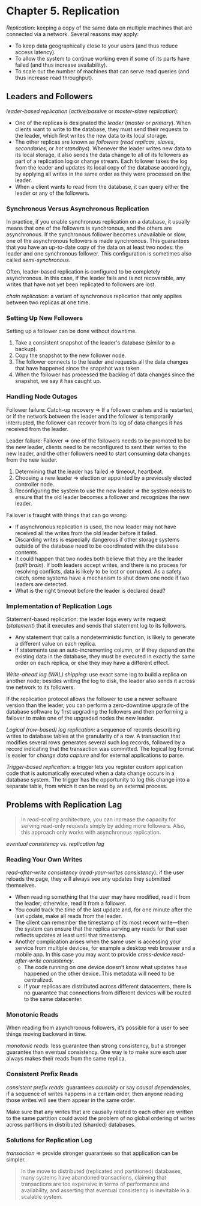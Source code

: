 # Chapter 5. Replication

*Replication*: keeping a copy of the same data on multiple machines that are connected via a network. Several reasons may apply:

* To keep data geographically close to your users (and thus reduce access latency).
* To allow the system to continue working even if some of its parts have failed (and thus increase availability).
* To scale out the number of machines that can serve read queries (and thus increase read throughput).

## Leaders and Followers

*leader-based replication* (*active/passive* or *master-slave replication*):

* One of the replicas is designated the *leader* (*master* or *primary*). When clients want to write to the database, they must send their requests to the leader, which first writes the new data to its local storage.
* The other replicas are known as *followers* (*read replicas*, *slaves*, *secondaries*, or *hot standbys*). Whenever the leader writes new data to its local storage, it also sends the data change to all of its followers as part of a replication log or change stream. Each follower takes the log from the leader and updates its local copy of the database accordingly, by applying all writes in the same order as they were processed on the leader.
* When a client wants to read from the database, it can query either the leader or any of the followers.

### Synchronous Versus Asynchronous Replication

In practice, if you enable synchronous replication on a database, it usually means that one of the followers is synchronous, and the others are asynchronous. If the synchronous follower becomes unavailable or slow, one of the asynchronous followers is made synchronous. This guarantees that you have an up-to-date copy of the data on at least two nodes: the leader and one synchronous follower. This configuration is sometimes also called *semi-synchronous*.

Often, leader-based replication is configured to be completely asynchronous. In this case, if the leader fails and is not recoverable, any writes that have not yet been replicated to followers are lost.

*chain replication*:  a variant of synchronous replication that only applies between two replicas at one time.

### Setting Up New Followers

Setting up a follower can be done without downtime.

1. Take a consistent snapshot of the leader's database (similar to a backup).
2. Copy the snapshot to the new follower node.
3. The follower connects to the leader and requests all the data changes that have happened since the snapshot was taken.
4. When the follower has processed the backlog of data changes since the snapshot, we say it has caught up.

### Handling Node Outages

Follower failure: Catch-up recovery => If a follower crashes and is restarted, or if the network between the leader and the follower is temporarily interrupted, the follower can recover from its log of data changes it has received from the leader.

Leader failure: Failover => one of the followers needs to be promoted to be the new leader, clients need to be reconfigured to sent their writes to the new leader, and the other followers need to start consuming data changes from the new leader.

1. Determining that the leader has failed => timeout, heartbeat.
2. Choosing a new leader => election or appointed by a previously elected controller node.
3. Reconfiguring the system to use the new leader => the system needs to ensure that the old leader becomes a follower and recognizes the new leader.

Failover is fraught with things that can go wrong:

* If asynchronous replication is used, the new leader may not have received all the writes from the old leader before it failed.
* Discarding writes is especially dangerous if other storage systems outside of the database need to be coordinated with the database contents.
* It could happen that two nodes both believe that they are the leader (*split brain*). If both leaders accept writes, and there is no process for resolving conflicts, data is likely to be lost or corrupted. As a safety catch, some systems have a mechanism to shut down one node if two leaders are detected.
* What is the right timeout before the leader is declared dead?

### Implementation of Replication Logs

Statement-based replication: the leader logs every write request (*statement*) that it executes and sends that statement log to its followers.

* Any statement that calls a nondeterministic function, is likely to generate a different value on each replica.
* If statements use an auto-incrementing column, or if they depend on the existing data in the database, they must be executed in exactly the same order on each replica, or else they may have a different effect.

*Write-ahead log (WAL) shipping*: use exact same log to build a replica on another node; besides writing the log to disk, the leader also sends it across tne network to its followers.

If the replication protocol allows the follower to use a newer software version than the leader, you can perform a zero-downtime upgrade of the database software by first upgrading the followers and then performing a failover to make one of the upgraded nodes the new leader.

*Logical (row-based) log replication*: a sequence of records describing writes to database tables at the granularity of a row. A transaction that modifies several rows generates several such log records, followed by a record indicating that the transaction was committed. The logical log format is easier for *change data capture* and for external applications to parse.

*Trigger-based replication*: a trigger lets you register custom application code that is automatically executed when a data change occurs in a database system. The trigger has the opportunity to log this change into a separate table, from which it can be read by an external process.

## Problems with Replication Lag

> In *read-scaling* architecture, you can increase the capacity for serving read-only requests simply by adding more followers. Also, this approach only works with asynchronous replication.

*eventual consistency* vs. *replication lag*

### Reading Your Own Writes

*read-after-write consistency* (*read-your-writes consistency*): if the user reloads the page, they will always see any updates they submitted themselves.

* When reading something that the user may have modified, read it from the leader; otherwise, read it from a follower.
* You could track the time of the last update and, for one minute after the last update, make all reads from the leader.
* The client can remember the timestamp of its most recent write—then the system can ensure that the replica serving any reads for that user reflects updates at least until that timestamp.
* Another complication arises when the same user is accessing your service from multiple devices, for example a desktop web browser and a mobile app. In this case you may want to provide *cross-device read-after-write consistency*.
  * The code running on one device doesn’t know what updates have happened on the other device. This metadata will need to be centralized.
  * If your replicas are distributed across different datacenters, there is no guarantee that connections from different devices will be routed to the same datacenter.

### Monotonic Reads

When reading from asynchronous followers, it’s possible for a user to see things moving backward in time.

*monotonic reads*: less guarantee than strong consistency, but a stronger guarantee than eventual consistency. One way is to make sure each user always makes their reads from the same replica.

### Consistent Prefix Reads

*consistent prefix reads*: guarantees *causality* or say *causal dependencies*, if a sequence of writes happens in a certain order, then anyone reading those writes will see them appear in the same order.

Make sure that any writes that are causally related to each other are written to the same partition could avoid the problem of no global ordering of writes across partitions in distributed (sharded) databases.

### Solutions for Replication Log

*transaction* => provide stronger guarantees so that application can be simpler.

> In the move to distributed (replicated and partitioned) databases, many systems have abandoned transactions, claiming that transactions are too expensive in terms of performance and availability, and asserting that eventual consistency is inevitable in a scalable system.
